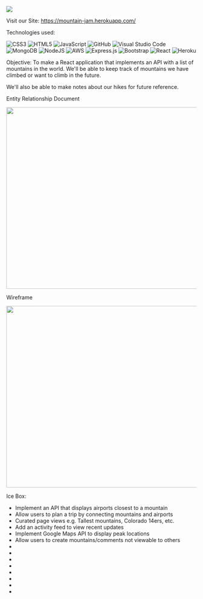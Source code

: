 ![](https://i.imgur.com/QZ4Skmp.png)

Visit our Site: 
https://mountain-jam.herokuapp.com/

Technologies used:

![CSS3](https://img.shields.io/badge/css3-%231572B6.svg?style=for-the-badge&logo=css3&logoColor=white)
![HTML5](https://img.shields.io/badge/html5-%23E34F26.svg?style=for-the-badge&logo=html5&logoColor=white) 
![JavaScript](https://img.shields.io/badge/javascript-%23323330.svg?style=for-the-badge&logo=javascript&logoColor=%23F7DF1E) 
![GitHub](https://img.shields.io/badge/github-%23121011.svg?style=for-the-badge&logo=github&logoColor=white) 
![Visual Studio Code](https://img.shields.io/badge/Visual%20Studio%20Code-0078d7.svg?style=for-the-badge&logo=visual-studio-code&logoColor=white) 
![MongoDB](https://img.shields.io/badge/MongoDB-%234ea94b.svg?style=for-the-badge&logo=mongodb&logoColor=white) 
![NodeJS](https://img.shields.io/badge/node.js-6DA55F?style=for-the-badge&logo=node.js&logoColor=white) 
![AWS](https://img.shields.io/badge/AWS-%23FF9900.svg?style=for-the-badge&logo=amazon-aws&logoColor=white) 
![Express.js](https://img.shields.io/badge/express.js-%23404d59.svg?style=for-the-badge&logo=express&logoColor=%2361DAFB) 
![Bootstrap](https://img.shields.io/badge/-Bootstrap-white?style=for-the-badge&logo=bootstrap)
![React](https://img.shields.io/badge/-React-white?style=for-the-badge&logo=React&logoColor=blue)
![Heroku](https://img.shields.io/badge/-Heroku-white?style=for-the-badge&logo=heroku&logoColor=black)


Objective:
To make a React application that implements an API with a list of mountains in the world. We'll be able to keep track of mountains we have climbed or want to climb in the future. 

We'll also be able to make notes about our hikes for future reference. 

Entity Relationship Document

<img src="https://trello.com/1/cards/623a58e086fa6585d3352e4b/attachments/623a58e086fa6585d3352e5e/download/Capture.PNG"  width="720" height="480">


Wireframe

<img src="https://i.imgur.com/x5PweOr.png"  width="720" height="480">

Ice Box:
- Implement an API that displays airports closest to a mountain
- Allow users to plan a trip by connecting mountains and airports
- Curated page views e.g. Tallest mountains, Colorado 14ers, etc. 
- Add an activity feed to view recent updates
- Implement Google Maps API to display peak locations
- Allow users to create mountains/comments not viewable to others
- 
- 
- 
- 
- 
- 
- 
- 